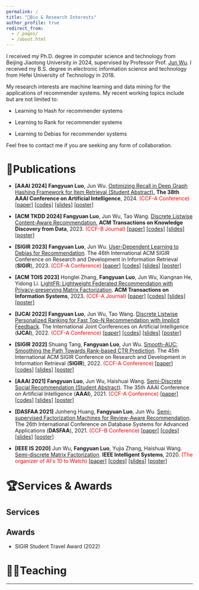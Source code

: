```yaml
---
permalink: /
title: "👧Bio & Research Interests"
author_profile: true
redirect_from: 
  - /_pages/
  - /about.html
---
```


I received my Ph.D. degree in computer science and technology from Beijing Jiaotong University in 2024, supervised by Professor Prof. [Jun Wu](http://faculty.bjtu.edu.cn/8620/). I received my B.S. degree in electronic information science and technology from Hefei University of Technology in 2018.

My research interests are machine learning and data mining for the applications of recommender systems. My recent working topics include but are not limited to:

- Learning to Hash for recommender systems

- Learning to Rank for recommender systems

- Learning to Debias for recommender systems

Feel free to contact me if you are seeking any form of collaboration.

# 📑Publications

- **[AAAI 2024]** **Fangyuan Luo**, Jun Wu. <u>Optimizing Recall in Deep Graph Hashing Framework for Item Retrieval (Student Abstract).</u> **The 38th AAAI Conference on Artificial Intelligence**, 2024. <font color=Red>(CCF-A Conference)</font> [[paper]](https://ojs.aaai.org/index.php/AAAI/article/view/30477) [[codes]]() [[slides]](https://Luo-Fangyuan.github.io/files/AAAI-SA24.pdf) [[poster]](https://Luo-Fangyuan.github.io/files/poster-A1.pdf)

- **[ACM TKDD 2024]** **Fangyuan Luo**, Jun Wu, Tao Wang. <u>Discrete Listwise Content-Aware Recommendation.</u> **ACM Transactions on Knowledge Discovery from Data**, 2023. <font color=Red>(CCF-B Journal)</font> [[paper]](https://dl.acm.org/doi/pdf/10.1145/3609334) [[codes]]() [[slides]]() [[poster]]()

- **[SIGIR 2023]** **Fangyuan Luo**, Jun Wu. <u>User-Dependent Learning to Debias for Recommendation</u>. The 46th International ACM SIGIR Conference on Research and Development in Information Retrieval (**SIGIR**), 2023. <font color=Red>(CCF-A Conference)</font> [[paper]](https://dl.acm.org/doi/pdf/10.1145/3539618.3592083) [[codes]]() [[slides]](https://Luo-Fangyuan.github.io/files/UDIPS.pdf) [[poster]](https://Luo-Fangyuan.github.io/files/Poster_srp7557.pdf)

- **[ACM TOIS 2023]** Honglei Zhang, **Fangyuan Luo**, Jun Wu, Xiangnan He, Yidong Li. <u>LightFR: Lightweight Federated Recommendation with Privacy-preserving Matrix Factorization</u>. **ACM Transactions on Information Systems**, 2023. <font color=Red>(CCF-A Journal)</font> [[paper]](https://dl.acm.org/doi/pdf/10.1145/3578361) [[codes]]() [[slides]]() [[poster]]()

- **[IJCAI 2022]** **Fangyuan Luo**, Jun Wu, Tao Wang. <u>Discrete Listwise Personalized Ranking for Fast Top-N Recommendation with Implicit Feedback</u>. The International Joint Conferences on Artificial Intelligence (**IJCAI**), 2022. <font color=Red>(CCF-A Conference)</font> [[paper]](https://www.ijcai.org/proceedings/2022/300) [[codes]](https://github.com/Luo-Fangyuan/DLPR) [[slides]](https://Luo-Fangyuan.github.io/files/DLPR.pdf) [[poster]]()

- **[SIGIR 2022]** Shuang Tang, **Fangyuan Luo**, Jun Wu. <u>Smooth-AUC: Smoothing the Path Towards Rank-based CTR Prediction</u>. The 45th International ACM SIGIR Conference on Research and Development in Information Retrieval (**SIGIR**), 2022. <font color=Red>(CCF-A Conference)</font> [[paper]](https://dl.acm.org/doi/pdf/10.1145/3477495.3531865) [[codes]]() [[slides]](https://Luo-Fangyuan.github.io/files/SAUC.pdf) [[poster]](https://Luo-Fangyuan.github.io/files/SIGIR2022-sp1854.pdf)

- **[AAAI 2021]** **Fangyuan Luo**, Jun Wu, Haishuai Wang. <u>Semi-Discrete Social Recommendation (Student Abstract)</u>. The 35th AAAI Conference on Artificial Intelligence (**AAAI**), 2021. <font color=Red>(CCF-A Conference)</font> [[paper]](https://aaai.org/papers/15835-semi-discrete-social-recommendation-student-abstract/) [[codes]]() [[slides]]() [[poster]](https://Luo-Fangyuan.github.io/files/poster-S2MF.pdf)

- **[DASFAA 2021]** Junheng Huang, **Fangyuan Luo**, Jun Wu. <u>Semi-supervised Factorization Machines for Review-Aware Recommendation</u>. The 26th International Conference on Database Systems for Advanced Applications (**DASFAA**), 2021. <font color=Red>(CCF-B Conference)</font> [[paper]](https://link.springer.com/chapter/10.1007/978-3-030-73200-4_6) [[codes]]() [[slides]]() [[poster]]()

- **[IEEE IS 2020]** Jun Wu, **Fangyuan Luo**, Yujia Zhang, Haishuai Wang. <u>Semi-discrete Matrix Factorization</u>. **IEEE Intelligent Systems**, 2020. <font color=Red>(The organizer of AI's 10 to Watch)</font> [[paper]](https://ieeexplore.ieee.org/stamp/stamp.jsp?tp=&arnumber=9171422) [[codes]](https://github.com/Luo-Fangyuan/SDMF) [[slides]]() [[poster]]()

# 🏆Services & Awards

## Services

## Awards

- SIGIR Student Travel Award (2022)


# 🧑‍🏫Teaching

---
